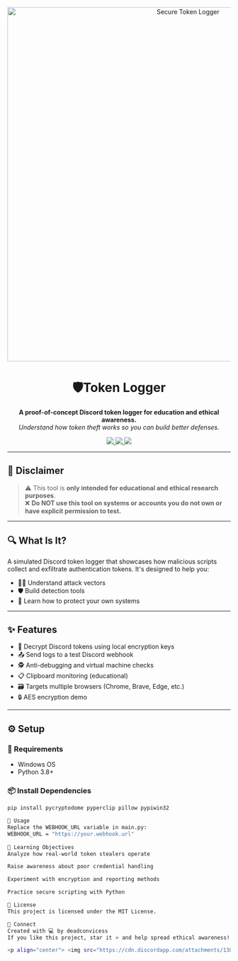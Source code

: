 <p align="center">
  <img src="https://cdn.discordapp.com/attachments/1381170596859084880/1382529358945718362/token.png?ex=684b7c4d&is=684a2acd&hm=cce26f745b8763bf8abb5e806cbbb50a790f83b6bbe474edd4a1822599aaebc6&" alt="Secure Token Logger" width="800"/>
</p>

<h1 align="center">🛡️Token Logger</h1>

<p align="center">
  <b>A proof-of-concept Discord token logger for education and ethical awareness.</b><br>
  <i>Understand how token theft works so you can build better defenses.</i>
</p>

<p align="center">
  <a href="https://github.com/deadconvicess/Discord-Token-Logger/stargazers">
    <img src="https://img.shields.io/github/stars/deadconvicess/Discord-Token-Logger?color=yellow&style=for-the-badge"/>
  </a>
  <a href="https://github.com/deadconvicess/Discord-Token-Logger/issues">
    <img src="https://img.shields.io/github/issues/deadconvicess/Discord-Token-Logger?color=blue&style=for-the-badge"/>
  </a>
  <a href="https://github.com/deadconvicess/Discord-Token-Logger/blob/main/LICENSE">
    <img src="https://img.shields.io/github/license/deadconvicess/Discord-Token-Logger?color=green&style=for-the-badge"/>
  </a>
</p>

---

## 🚨 Disclaimer

> ⚠️ This tool is **only intended for educational and ethical research purposes**.  
> ❌ **Do NOT use this tool on systems or accounts you do not own or have explicit permission to test.**

---

## 🔍 What Is It?

A simulated Discord token logger that showcases how malicious scripts collect and exfiltrate authentication tokens. It's designed to help you:

- 👨‍💻 Understand attack vectors
- 🛡️ Build detection tools
- 🧠 Learn how to protect your own systems

---

## ✨ Features

- 🔐 Decrypt Discord tokens using local encryption keys
- 📤 Send logs to a test Discord webhook
- 🕵️ Anti-debugging and virtual machine checks
- 📋 Clipboard monitoring (educational)
- 🗃️ Targets multiple browsers (Chrome, Brave, Edge, etc.)
- 🔒 AES encryption demo

---

## ⚙️ Setup

### 🧾 Requirements

- Windows OS
- Python 3.8+

### 📦 Install Dependencies

```bash
pip install pycryptodome pyperclip pillow pypiwin32

🚀 Usage
Replace the WEBHOOK_URL variable in main.py:
WEBHOOK_URL = "https://your.webhook.url"
   
🧠 Learning Objectives
Analyze how real-world token stealers operate

Raise awareness about poor credential handling

Experiment with encryption and reporting methods

Practice secure scripting with Python

📜 License
This project is licensed under the MIT License.

💬 Connect
Created with 💻 by deadconvicess
If you like this project, star it ⭐ and help spread ethical awareness!

<p align="center"> <img src="https://cdn.discordapp.com/attachments/1381170596859084880/1382529358945718362/token.png?ex=684b7c4d&is=684a2acd&hm=cce26f745b8763bf8abb5e806cbbb50a790f83b6bbe474edd4a1822599aaebc6&" width="400" /> </p> ```
